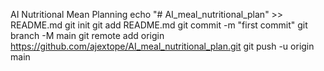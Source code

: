 AI Nutritional Mean Planning
echo "# AI_meal_nutritional_plan" >> README.md
git init
git add README.md
git commit -m "first commit"
git branch -M main
git remote add origin https://github.com/ajextope/AI_meal_nutritional_plan.git
git push -u origin main